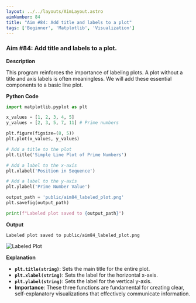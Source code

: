 ```yaml
---
layout: ../../layouts/AimLayout.astro
aimNumber: 84
title: "Aim #84: Add title and labels to a plot"
tags: ['Beginner', 'Matplotlib', 'Visualization']
---
```


### Aim #84: Add title and labels to a plot.

**Description**

This program reinforces the importance of labeling plots. A plot without a title and axis labels is often meaningless. We will add these essential components to a basic line plot.

**Python Code**

```python
import matplotlib.pyplot as plt

x_values = [1, 2, 3, 4, 5]
y_values = [2, 3, 5, 7, 11] # Prime numbers

plt.figure(figsize=(8, 5))
plt.plot(x_values, y_values)

# Add a title to the plot
plt.title('Simple Line Plot of Prime Numbers')

# Add a label to the x-axis
plt.xlabel('Position in Sequence')

# Add a label to the y-axis
plt.ylabel('Prime Number Value')

output_path = 'public/aim84_labeled_plot.png'
plt.savefig(output_path)

print(f"Labeled plot saved to {output_path}")
```

**Output**

```text
Labeled plot saved to public/aim84_labeled_plot.png
```

![Labeled Plot](/aim84_labeled_plot.png)

**Explanation**

- **`plt.title(string)`**: Sets the main title for the entire plot.
- **`plt.xlabel(string)`**: Sets the label for the horizontal x-axis.
- **`plt.ylabel(string)`**: Sets the label for the vertical y-axis.
- **Importance**: These three functions are fundamental for creating clear, self-explanatory visualizations that effectively communicate information.
